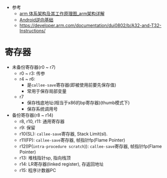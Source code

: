 * 参考
    * [arm 体系架构及其工作原理图_arm架构详解](https://cloud.tencent.com/developer/article/2151966)
    * [Android逆向基础](https://github.com/JnuSimba/AndroidSecNotes/tree/master/Android%E9%80%86%E5%90%91%E5%9F%BA%E7%A1%80)
    * https://developer.arm.com/documentation/dui0802/b/A32-and-T32-Instructions/
# 寄存器
* 未备份寄存器(r0 ~ r7)
    * r0 ~ r3: 传参
    * r4 ~ r6: 
        * 是`callee-save`寄存器(即被使用前要先保存值)
        * 常用于保存局部变量
    * r7
        * 保存栈底地址(相当于x86的bp寄存器)(thumb模式下)
        * 保存系统调用号
* 备份寄存器(r8 ~ r14)
    * r8, r10, r11: 通用寄存器
    * r9: 保留
    * r10(SL): `callee-save`寄存器, Stack Limit(sl). 
    * r11(FP): `callee-save`寄存器,  帧指针fp(Flame Pointer)
    * r12(IP(`intra-procedure scratch`)): `callee-save`寄存器,  帧指针fp(Flame Pointer)
    * r13: 堆栈指针sp, 指向栈顶
    * r14: LR寄存器(linked register), 存返回地址
    * r15: 程序计数器PC